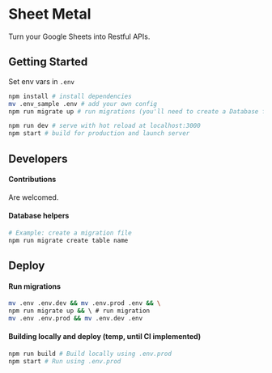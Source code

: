 # Sheet Metal

Turn your Google Sheets into Restful APIs.

## Getting Started

Set env vars in `.env`

```bash
npm install # install dependencies
mv .env_sample .env # add your own config
npm run migrate up # run migrations (you'll need to create a Database first, and put the settings in .env)

npm run dev # serve with hot reload at localhost:3000
npm start # build for production and launch server
```


## Developers

#### Contributions

Are welcomed.

#### Database helpers

```bash
# Example: create a migration file
npm run migrate create table name

```

## Deploy

#### Run migrations

```bash
mv .env .env.dev && mv .env.prod .env && \
npm run migrate up && \ # run migration
mv .env .env.prod && mv .env.dev .env
```

#### Building locally and deploy (temp, until CI implemented)

```bash
npm run build # Build locally using .env.prod
npm start # Run using .env.prod
```
